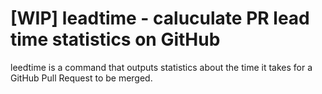 # [WIP] leadtime - caluculate PR lead time statistics on GitHub
leedtime is a command that outputs statistics about the time it takes for a GitHub Pull Request to be merged. 